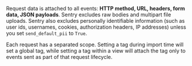 Request data is attached to all events: **HTTP method, URL, headers, form data, JSON payloads**. Sentry excludes raw bodies and multipart file uploads. Sentry also excludes personally identifiable information (such as user ids, usernames, cookies, authorization headers, IP addresses) unless you set ``send_default_pii`` to ``True``.

Each request has a separated scope. Setting a tag during import time will set a global tag, while setting a tag within a view will attach the tag only to events sent as part of that request lifecycle.
